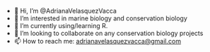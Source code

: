 - 👋 Hi, I’m @AdrianaVelasquezVacca
- 👀 I’m interested in marine biology and conservation biology
- 🌱 I’m currently using/learning R.
- 💞️ I’m looking to collaborate on any conservation biology projects
- 📫 How to reach me: adrianavelasquezvacca@gmail.com

<!---
AdrianaVelasquezVacca/AdrianaVelasquezVacca is a ✨ special ✨ repository because its `README.md` (this file) appears on your GitHub profile.
You can click the Preview link to take a look at your changes.
--->
